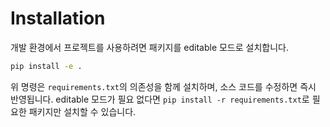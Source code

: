 # Installation

개발 환경에서 프로젝트를 사용하려면 패키지를 editable 모드로 설치합니다.

```bash
pip install -e .
```

위 명령은 `requirements.txt`의 의존성을 함께 설치하며, 소스 코드를 수정하면 즉시 반영됩니다.
editable 모드가 필요 없다면 `pip install -r requirements.txt`로 필요한 패키지만 설치할 수 있습니다.
